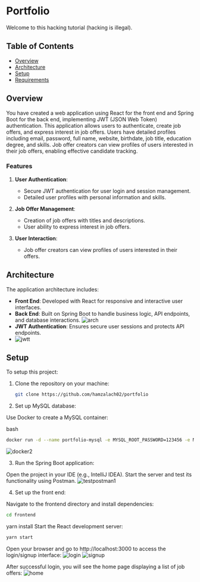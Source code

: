 # Portfolio

Welcome to this hacking tutorial (hacking is illegal).

## Table of Contents
- [Overview](#overview)
- [Architecture](#architecture)
- [Setup](#setup)
- [Requirements](#requirements)

## Overview

You have created a web application using React for the front end and Spring Boot for the back end, implementing JWT (JSON Web Token) authentication. This application allows users to authenticate, create job offers, and express interest in job offers. Users have detailed profiles including email, password, full name, website, birthdate, job title, education degree, and skills. Job offer creators can view profiles of users interested in their job offers, enabling effective candidate tracking.

### Features

1. **User Authentication**:
   - Secure JWT authentication for user login and session management.
   - Detailed user profiles with personal information and skills.

2. **Job Offer Management**:
   - Creation of job offers with titles and descriptions.
   - User ability to express interest in job offers.

3. **User Interaction**:
   - Job offer creators can view profiles of users interested in their offers.

## Architecture

The application architecture includes:

- **Front End**: Developed with React for responsive and interactive user interfaces.
- **Back End**: Built on Spring Boot to handle business logic, API endpoints, and database interactions.
![arch](https://github.com/hamzalach02/portfolio/assets/121760220/e58ca6a4-ed7c-472c-8bb0-74610a136f45)
- **JWT Authentication**: Ensures secure user sessions and protects API endpoints.
- ![jwtt](https://github.com/hamzalach02/portfolio/assets/121760220/cf4e29d5-6361-41a1-8ecd-4c7b86f17a9a)


## Setup

To setup this project:

1. Clone the repository on your machine:
   ```bash
   git clone https://github.com/hamzalach02/portfolio
   ```
2. Set up MySQL database:

Use Docker to create a MySQL container:

bash
```bash
docker run -d --name portfolio-mysql -e MYSQL_ROOT_PASSWORD=123456 -e MYSQL_DATABASE=portfolio -p 3306:3306 mysql:8.0
```
![docker2](https://github.com/hamzalach02/portfolio/assets/121760220/f1340a69-62b2-478f-9820-1df285673da8)


3. Run the Spring Boot application:

Open the project in your IDE (e.g., IntelliJ IDEA).
Start the server and test its functionality using Postman.
![testpostman1](https://github.com/hamzalach02/portfolio/assets/121760220/a85dd29e-9fa1-4f71-a45e-0afaf69b0ce5)


4. Set up the front end:

Navigate to the frontend directory and install dependencies:

````bash
cd frontend
````


yarn install
Start the React development server:

````bash
yarn start
````


Open your browser and go to http://localhost:3000 to access the login/signup interface:
![login](https://github.com/hamzalach02/portfolio/assets/121760220/341b6495-8193-4a6a-bab0-4894af7c4dbf)
![signup](https://github.com/hamzalach02/portfolio/assets/121760220/8666b89f-8e95-4c70-80c6-ba985ad42f88)

After successful login, you will see the home page displaying a list of job offers:
![home](https://github.com/hamzalach02/portfolio/assets/121760220/27591b1c-71d1-4e4f-9ef1-6c6e16ecaac4)


